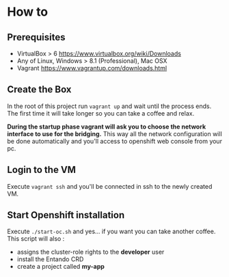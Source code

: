 # How to

## Prerequisites

- VirtualBox > 6 https://www.virtualbox.org/wiki/Downloads
- Any of Linux, Windows > 8.1 (Professional), Mac OSX
- Vagrant https://www.vagrantup.com/downloads.html

## Create the Box

In the root of this project run `vagrant up` and wait until the process ends. The first time it will take longer so you can take a coffee and relax. 

**During the startup phase vagrant will ask you to choose the network interface to use for the bridging.** This way all the network configuration will be done automatically and you'll access to openshift web console from your pc.

## Login to the VM

Execute `vagrant ssh` and you'll be connected in ssh to the newly created VM.

## Start Openshift installation

Execute `./start-oc.sh` and yes... if you want you can take another coffee. This script will also :
- assigns the cluster-role rights to the **developer** user 
- install the Entando CRD
- create a project called **my-app**

